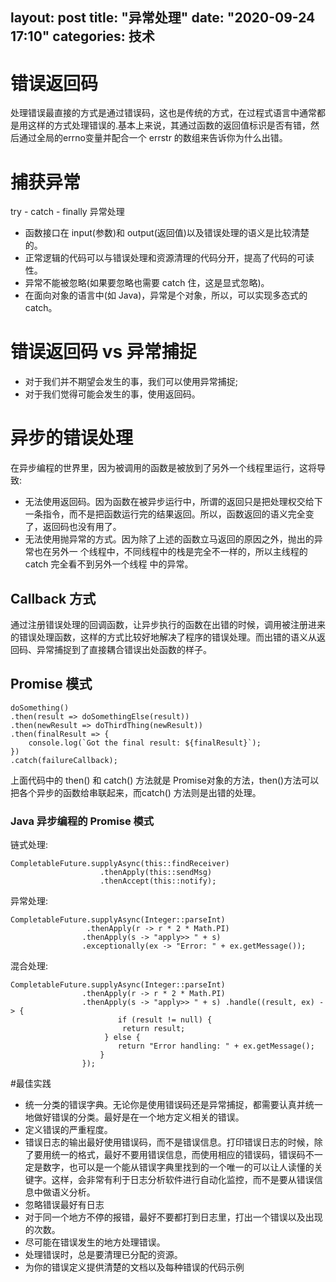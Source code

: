 layout: post
title: "异常处理"
date: "2020-09-24 17:10"
categories: 技术
---
# 错误返回码
处理错误最直接的方式是通过错误码，这也是传统的方式，在过程式语言中通常都是用这样的方式处理错误的.基本上来说，其通过函数的返回值标识是否有错，然后通过全局的errno变量并配合一个 errstr 的数组来告诉你为什么出错。
# 捕获异常
try - catch - finally 异常处理
* 函数接口在 input(参数)和 output(返回值)以及错误处理的语义是比较清楚的。 
* 正常逻辑的代码可以与错误处理和资源清理的代码分开，提高了代码的可读性。 
* 异常不能被忽略(如果要忽略也需要 catch 住，这是显式忽略)。 
* 在面向对象的语言中(如 Java)，异常是个对象，所以，可以实现多态式的 catch。

# 错误返回码 vs 异常捕捉
* 对于我们并不期望会发生的事，我们可以使用异常捕捉;
* 对于我们觉得可能会发生的事，使用返回码。

# 异步的错误处理
在异步编程的世界里，因为被调用的函数是被放到了另外一个线程里运行，这将导致: 
* 无法使用返回码。因为函数在被异步运行中，所谓的返回只是把处理权交给下一条指令，而不是把函数运行完的结果返回。所以，函数返回的语义完全变了，返回码也没有用了。
* 无法使用抛异常的方式。因为除了上述的函数立马返回的原因之外，抛出的异常也在另外一 个线程中，不同线程中的栈是完全不一样的，所以主线程的 catch 完全看不到另外一个线程 中的异常。

## Callback 方式
通过注册错误处理的回调函数，让异步执行的函数在出错的时候，调用被注册进来的错误处理函数，这样的方式比较好地解决了程序的错误处理。而出错的语义从返回码、异常捕捉到了直接耦合错误出处函数的样子。

## Promise 模式
```
doSomething()
.then(result => doSomethingElse(result)) 
.then(newResult => doThirdThing(newResult))
.then(finalResult => {
	console.log(`Got the final result: ${finalResult}`);
})
.catch(failureCallback);
```
上面代码中的 then() 和 catch() 方法就是 Promise对象的方法，then()方法可以把各个异步的函数给串联起来，而catch() 方法则是出错的处理。
### Java 异步编程的 Promise 模式
链式处理:
```
CompletableFuture.supplyAsync(this::findReceiver)
					.thenApply(this::sendMsg)
					.thenAccept(this::notify);
```
异常处理:
```
CompletableFuture.supplyAsync(Integer::parseInt)
				 .thenApply(r -> r * 2 * Math.PI)
				.thenApply(s -> "apply>> " + s)
				.exceptionally(ex -> "Error: " + ex.getMessage());
```
混合处理:
```
CompletableFuture.supplyAsync(Integer::parseInt) 
				.thenApply(r -> r * 2 * Math.PI)
				.thenApply(s -> "apply>> " + s) .handle((result, ex) -> {
						if (result != null) {
                         return result;
                     } else {                     	
						return "Error handling: " + ex.getMessage();
					}
				});
```

#最佳实践
* 统一分类的错误字典。无论你是使用错误码还是异常捕捉，都需要认真并统一地做好错误的分类。最好是在一个地方定义相关的错误。
* 定义错误的严重程度。
* 错误日志的输出最好使用错误码，而不是错误信息。打印错误日志的时候，除了要用统一的格式，最好不要用错误信息，而使用相应的错误码，错误码不一定是数字，也可以是一个能从错误字典里找到的一个唯一的可以让人读懂的关键字。这样，会非常有利于日志分析软件进行自动化监控，而不是要从错误信息中做语义分析。
* 忽略错误最好有日志
* 对于同一个地方不停的报错，最好不要都打到日志里，打出一个错误以及出现的次数。
* 尽可能在错误发生的地方处理错误。
* 处理错误时，总是要清理已分配的资源。
* 为你的错误定义提供清楚的文档以及每种错误的代码示例

